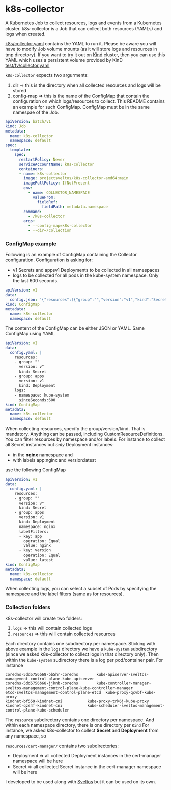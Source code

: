 # k8s-collector
A Kubernetes Job to collect resources, logs and events from a Kubernetes cluster.
k8s-collector is a Job that can collect both resources (YAMLs) and logs when created.

[k8s/collector.yaml](https://raw.githubusercontent.com/gianlucam76/k8s_collector/main/k8s/collector.yaml) contains the YAML to run it. Please be aware you will have to modify Job volume mounts (as it will store logs and resources in tmp directory).
If you want to try it out on [Kind](https://kind.sigs.k8s.io) cluster, then you can use this YAML which uses a persistent volume provided by KinD 
[test/fv/collector.yaml](https://raw.githubusercontent.com/gianlucam76/k8s_collector/main/test/fv/collector.yaml)

```k8s-collector``` expects two argurments:

1. dir => this is the directory when all collected resources and logs will be stored 
2. config-map => this is the name of the ConfigMap that contain the configuration on which logs/resources to collect. This README contains an example for such ConfigMap. ConfigMap must be in the same namespae of the Job.

```yaml
apiVersion: batch/v1
kind: Job
metadata:
  name: k8s-collector
  namespace: default
spec:
  template:
    spec:
      restartPolicy: Never
      serviceAccountName: k8s-collector
      containers:
      - name: k8s-collector
        image: projectsveltos/k8s-collector-amd64:main
        imagePullPolicy: IfNotPresent
        env:
          - name: COLLECTOR_NAMESPACE
            valueFrom:
              fieldRef:
                fieldPath: metadata.namespace
        command:
          - /k8s-collector
        args:
          - --config-map=k8s-collector
          - --dir=/collection
```

### ConfigMap example
Following is an example of ConfigMap containing the Collector configuration.
Configuration is asking for:

- v1 Secrets and appsv1 Deployments to be collected in all namespaces
- logs to be collected for all pods in the kube-system namespace. Only the last 600 seconds.

```yaml
apiVersion: v1
data:
  config.json: '{"resources":[{"group":"","version":"v1","kind":"Secret"},{"group":"apps","version":"v1","kind":"Deployment"}],"logs":[{"namespace":"kube-system","sinceSeconds":600}]}'
kind: ConfigMap
metadata:
  name: k8s-collector
  namespace: default
```

The content of the ConfigMap can be either JSON or YAML. Same ConfigMap using YAML

```yaml
apiVersion: v1
data:
  config.yaml: |
    resources:
    - group: ""
      version: v"
      kind: Secret
    - group: apps
      version: v1
      kind: Deployment
    logs:
    - namespace: kube-system
      sinceSeconds:600
kind: ConfigMap
metadata:
  name: k8s-collector
  namespace: default
```

When collecting resources, specify the group/version/kind. That is mandatory. Anything can be passed, including CustomResourceDefinitions.
You can filter resources by namespace and/or labels.
For instance to collect all Secret instances but *only* Deployment instances:

- in the __nginx__ namespace and
- with labels app:nginx and version:latest

use the following ConfigMap

```yaml
apiVersion: v1
data:
  config.yaml: |
    resources:
    - group: ""
      version: v"
      kind: Secret
    - group: apps
      version: v1
      kind: Deployment
      namespace: nginx
      labelFilters:
      - key: app
        operation: Equal
        value: nginx
      - key: version
        operation: Equal
        value: latest
kind: ConfigMap
metadata:
  name: k8s-collector
  namespace: default
```

When collecting logs, you can select a subset of Pods by specifying the namespace and the label filters (same as for resources).

### Collection folders
k8s-collector will create two folders:

1. ```logs``` => this will contain collected logs
2. ```resources``` => this will contain collected resources

Each directory contains one subdirectory per namespace. Sticking with above example in the ```logs``` directory we have a ```kube-system``` subdirectory (since we asked k8s-collector to collect logs in that directory only).
Then within the ```kube-system``` sudirectory there is a log per pod/container pair.
For instance

```
coredns-5dd5756b68-bb5hr-coredns	    kube-apiserver-sveltos-management-control-plane-kube-apiserver
coredns-5dd5756b68-jjknb-coredns	    kube-controller-manager-sveltos-management-control-plane-kube-controller-manager
etcd-sveltos-management-control-plane-etcd  kube-proxy-qcvbf-kube-proxy
kindnet-bf559-kindnet-cni		    kube-proxy-trk6j-kube-proxy
kindnet-qzs4f-kindnet-cni		    kube-scheduler-sveltos-management-control-plane-kube-scheduler
```

The ```resource``` subdirectory contains one directory per namespace. And within each namespace directory, there is one directory per ```Kind```
For instance, we asked k8s-collector to collect __Secret__ and __Deployment__ from any namespace, so 

```resources/cert-manager/``` contains two subdirectories:
- Deployment => all collected Deployment instances in the cert-manager namespace will be here
- Secret => all collected Secret instance in the cert-manager namespace will be here

I developed to be used along with [Sveltos](https://github.com/projectsveltos) but it can be used on its own.

